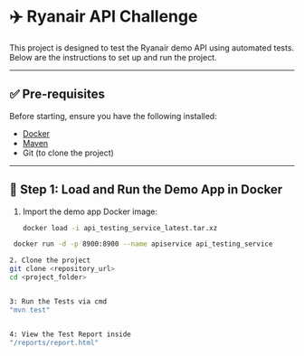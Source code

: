# ✈️ Ryanair API Challenge

This project is designed to test the Ryanair demo API using automated tests. Below are the instructions to set up and run the project.

---

## ✅ Pre-requisites

Before starting, ensure you have the following installed:

- [Docker](https://www.docker.com/products/docker-desktop/)
- [Maven](https://maven.apache.org/download.cgi)
- Git (to clone the project)

---

## 🐳 Step 1: Load and Run the Demo App in Docker

1. Import the demo app Docker image:

   ```bash
   docker load -i api_testing_service_latest.tar.xz
  ```bash
   docker run -d -p 8900:8900 --name apiservice api_testing_service

2. Clone the project
git clone <repository_url>
cd <project_folder>


3: Run the Tests via cmd
"mvn test"


4: View the Test Report inside 
"/reports/report.html"
